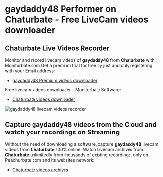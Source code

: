 # gaydaddy48 Performer on Chaturbate - Free LiveCam videos downloader

## Chaturbate Live Videos Recorder

Monitor and record livecam videos of **gaydaddy48** from **Chaturbate** with Moniturbate.com
Get a premium trial for free by just and only registering with your Email address:
* [gaydaddy48 Premium videos downloader](https://moniturbate.com/request-demo-licence-key.html)

Free livecam videos downloader - Moniturbate Software:
* [Chaturbate videos downloader](https://moniturbate.com/moniturbate-download-software.html)

![gaydaddy48 livecam videos recorder](https://peachurnet.com/templates/moniturbate-software.png)


## Capture gaydaddy48 videos from the Cloud and watch your recordings on Streaming

Without the need of downloading a software, capture **gaydaddy48** livecam videos from **Chaturbate** 100% online.
Watch Livecam archives from **Chaturbate** unlimitedly from thousands of existing recordings, only on Peachurbate.com and its websites network:
* [Chaturbate videos archives](https://peachurnet.com/)